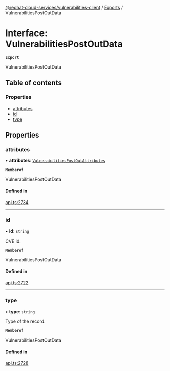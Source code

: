 [@redhat-cloud-services/vulnerabilities-client](../README.md) / [Exports](../modules.md) / VulnerabilitiesPostOutData

# Interface: VulnerabilitiesPostOutData

**`Export`**

VulnerabilitiesPostOutData

## Table of contents

### Properties

- [attributes](VulnerabilitiesPostOutData.md#attributes)
- [id](VulnerabilitiesPostOutData.md#id)
- [type](VulnerabilitiesPostOutData.md#type)

## Properties

### attributes

• **attributes**: [`VulnerabilitiesPostOutAttributes`](VulnerabilitiesPostOutAttributes.md)

**`Memberof`**

VulnerabilitiesPostOutData

#### Defined in

[api.ts:2734](https://github.com/RedHatInsights/javascript-clients/blob/main/packages/vulnerabilities/git-api/api.ts#L2734)

___

### id

• **id**: `string`

CVE id.

**`Memberof`**

VulnerabilitiesPostOutData

#### Defined in

[api.ts:2722](https://github.com/RedHatInsights/javascript-clients/blob/main/packages/vulnerabilities/git-api/api.ts#L2722)

___

### type

• **type**: `string`

Type of the record.

**`Memberof`**

VulnerabilitiesPostOutData

#### Defined in

[api.ts:2728](https://github.com/RedHatInsights/javascript-clients/blob/main/packages/vulnerabilities/git-api/api.ts#L2728)
